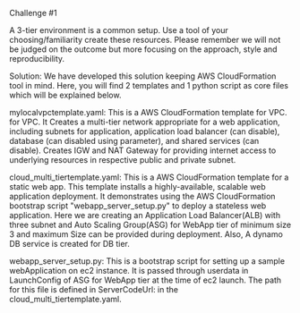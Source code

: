 Challenge #1

A 3-tier environment is a common setup. Use a tool of your choosing/familiarity create these resources. 
Please remember we will not be judged on the outcome but more focusing on the approach, style and reproducibility.

Solution:
We have developed this solution keeping AWS CloudFormation tool in mind. Here, you will find 2 templates and 1 python script as core files which will be explained below.

mylocalvpctemplate.yaml: This is a AWS CloudFormation template for VPC. for VPC. It Creates a multi-tier network appropriate for a web application, including subnets for 
						 application, application load balancer (can disable), database (can disabled using parameter), and shared services (can disable). Creates IGW and 
						 NAT Gateway for providing internet access to underlying resources in respective public and private subnet.
						
cloud_multi_tiertemplate.yaml: This is a AWS CloudFormation template for a static web app. This template installs a highly-available, scalable web application deployment.
							   It demonstrates using the AWS CloudFormation bootstrap script "webapp_server_setup.py" to deploy a stateless web application. Here we 
							   are creating an Application Load Balancer(ALB) with three subnet and Auto Scaling Group(ASG) for WebApp tier of minimum size 3 and maximum Size
							   can be provided during deployment. Also, A dynamo DB service is created for DB tier.
							   
webapp_server_setup.py:  This is a bootstrap script for setting up a sample webApplication on ec2 instance. It is passed through userdata in LaunchConfig of ASG for WebApp tier 
						 at the time of ec2 launch. The path for this file is defined in ServerCodeUrl: in the cloud_multi_tiertemplate.yaml.